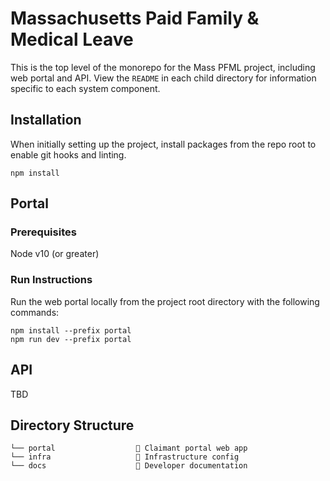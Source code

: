 # Massachusetts Paid Family & Medical Leave

This is the top level of the monorepo for the Mass PFML project, including web portal and API. View the `README` in each child directory for information specific to each system component.

## Installation

When initially setting up the project, install packages from the repo root to enable git hooks and linting.

```
npm install
```

## Portal

### Prerequisites

Node v10 (or greater)

### Run Instructions

Run the web portal locally from the project root directory with the following commands:
```
npm install --prefix portal
npm run dev --prefix portal
```

## API

TBD

## Directory Structure

```
└── portal                  🚪 Claimant portal web app
└── infra                   🌲 Infrastructure config
└── docs                    🔖 Developer documentation
```
